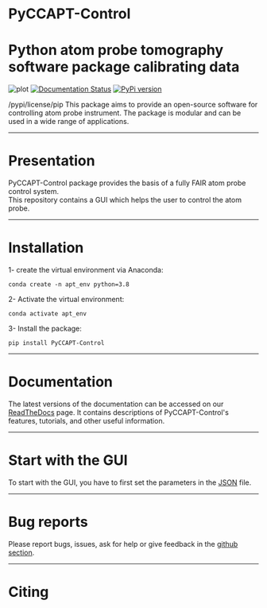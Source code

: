 # PyCCAPT-Control 
# Python atom probe tomography software package calibrating data 
![plot](../files/logo.png)
[![Documentation Status](https://readthedocs.org/projects/pyccapt/badge/?version=latest)](https://pyccapt.readthedocs.io/en/latest/?badge=latest)
[![PyPi version](https://badgen.net/pypi/v/pyccapt-calibration/)](https://pypi.org/project/pyccapt-calibration)

/pypi/license/pip
This package aims to provide an open-source software for controlling atom probe instrument. The package is modular and can be
used in a wide range of applications.

----------

# Presentation


PyCCAPT-Control package provides the basis of a fully FAIR atom probe control system.  
This repository contains a GUI which helps the user to control the atom probe.


 ---------------------

#  Installation
1- create the virtual environment via Anaconda:
    
    conda create -n apt_env python=3.8 

2- Activate the virtual environment:

    conda activate apt_env


3- Install the package:

    pip install PyCCAPT-Control

--------------
# Documentation

The latest versions of the documentation can be accessed on our
[ReadTheDocs](https://pyccapt.readthedocs.io/en/latest/?#) page. It contains descriptions of
PyCCAPT-Control's features, tutorials, and other useful information.


---------------------
# Start with the GUI

To start with the GUI, you have to first set the parameters in the [JSON](https://pyccapt.readthedocs.io/en/latest/configuration.html) file.



------------------
# Bug reports

Please report bugs, issues, ask for help or give feedback in the [github section](https://github.com/mmonajem/pyccapt/issues).

-----------
# Citing 

